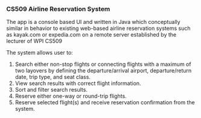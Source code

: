 ### CS509 Airline Reservation System 
The app is a console based UI and written in Java which conceptually similar in behavior to existing web-based airline reservation systems such as kayak.com or expedia.com on a remote server established by the lecturer of WPI CS509

The system allows user to:
1. Search either non-stop flights or connecting flights with a maximum of two layovers by defining the departure/arrival airport, departure/return date, trip type, and seat class.
2. View search results with correct flight information.
3. Sort and filter search results.
4. Reserve either one-way or round-trip flights.
5. Reserve selected flight(s) and receive reservation confirmation from the system.
